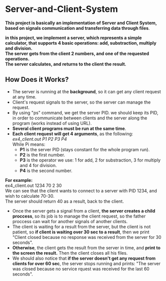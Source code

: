 # Server-and-Client-System
**This project is basically an implementation of Server and Client System, based on signals communication and transferring data through files**.  
 
**in this project, we implement a server, which represents a simple calculator, that supports 4 basic operations: add, substraction, multiply and division.  
The server gets from the client 2 numbers, and one of the requested operations.  
The server calculates, and returns to the client the result.**    

## How Does it Works?  

- The server is running at the **background**, so it can get any client request at any time.  
- Client's request signals to the server, so the server can manage the request.  
- By using "ps" command, we get the server PID. we should keep its PID, in order to communicate between clients and the server along the program (works instead of using URL). 
- **Several client programs must be run at the same time**.  
- **Each client request will get 4 arguments**, as the following:  
*ex4_client.out P1 P2 P3 P4*    
While Pi means:  
  - **P1** is the server PID (stays constant for the whole   program run).  
  - **P2** is the first number.  
  - **P3** is the operator we use: 1 for add, 2 for substraction, 3 for multiply and 4 for division.  
  - **P4** is the second number.  

**For example:**    
  ex4_client.out 1234 70 2 30  
We can see that the client wants to connect to a server with PID 1234, and wish to calculate 70-30.  
The server should return 40 as a result, back to the client.  

- Once the server gets a signal from a client, **the server creates a child proccess**, so its job is to manage the client request, so the father proccess can wait for another signals of another clients.
- The client is waiting for a result from the server, but the client is not patient, so **if client is waiting over 30 sec to a result**, then we print "Client closed because no response was received from the server for 30 seconds". 
- **Otherwise**, the client gets the result from the server in time, and **print to the screen the result.**   Then the client closes all his files.  
- We should also notice that **if the server doesn't get any request from clients for over 60 sec**, the server stops running and prints: "The server was closed because no service rquest was received for the last 60 seconds".  


